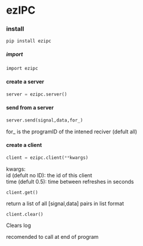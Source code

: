# ezIPC

### install
`pip install ezipc`

##### import
`import ezipc`

#### create a server
```python
server = ezipc.server()
```
#### send from a server
```python
server.send(signal,data,for_)
``` 
for_ is the programID of the intened reciver (defult all)


#### create a client
```python
client = ezipc.client(**kwargs)
```
kwargs:  
id (defult no ID): the id of this client  
time (defult 0.5): time between refreshes in seconds

`client.get()`

return a list of all \[signal,data\] pairs in list format

`client.clear()`

Clears log

recomended to call at end of program
